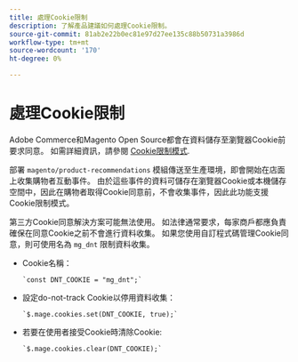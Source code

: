 ```yaml
---
title: 處理Cookie限制
description: 了解產品建議如何處理Cookie限制。
source-git-commit: 81ab2e22b0ec81e97d27ee135c88b50731a3986d
workflow-type: tm+mt
source-wordcount: '170'
ht-degree: 0%

---
```


# 處理Cookie限制

Adobe Commerce和Magento Open Source都會在資料儲存至瀏覽器Cookie前要求同意。 如需詳細資訊，請參閱 [Cookie限制模式](https://experienceleague.adobe.com/docs/commerce-admin/start/compliance/privacy/compliance-cookie-law.html).

部署 `magento/product-recommendations` 模組傳送至生產環境，即會開始在店面上收集購物者互動事件。 由於這些事件的資料可儲存在瀏覽器Cookie或本機儲存空間中，因此在購物者取得Cookie同意前，不會收集事件，因此此功能支援Cookie限制模式。

第三方Cookie同意解決方案可能無法使用。 如法律通常要求，每家商戶都應負責確保在同意Cookie之前不會進行資料收集。 如果您使用自訂程式碼管理Cookie同意，則可使用名為 `mg_dnt` 限制資料收集。

- Cookie名稱：

   ```text
   `const DNT_COOKIE = "mg_dnt";`
   ```

- 設定do-not-track Cookie以停用資料收集：

   ```text
   `$.mage.cookies.set(DNT_COOKIE, true);`
   ```

- 若要在使用者接受Cookie時清除Cookie:

   ```text
   `$.mage.cookies.clear(DNT_COOKIE);`
   ```
